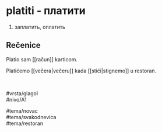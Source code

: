 # platiti - платити

1. заплатить, оплатить

## Rečenice

Platio sam [[račun]] karticom.

Platićemo [[večera|večeru]] kada [[stići|stignemo]] u restoran.

<br>

#vrsta/glagol  
#nivo/A1  

#tema/novac  
#tema/svakodnevica  
#tema/restoran  
